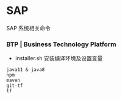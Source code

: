 # SAP
 SAP 系统相关命令

### BTP | Business Technology Platform
* installer.sh    安装编译环境及设置变量
~~~
java11 & java8
npm
maven
git-tf
tf
~~~


